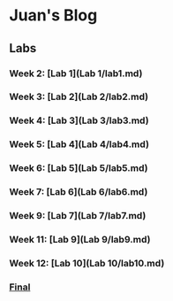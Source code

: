 # Juan's Blog

## Labs

### Week 2: [Lab 1](Lab 1/lab1.md)
### Week 3: [Lab 2](Lab 2/lab2.md)
### Week 4: [Lab 3](Lab 3/lab3.md)
### Week 5: [Lab 4](Lab 4/lab4.md)
### Week 6: [Lab 5](Lab 5/lab5.md)
### Week 7: [Lab 6](Lab 6/lab6.md)
### Week 9: [Lab 7](Lab 7/lab7.md)
### Week 11: [Lab 9](Lab 9/lab9.md)
### Week 12: [Lab 10](Lab 10/lab10.md)

### [Final](Final/ProDevFinal.md)
